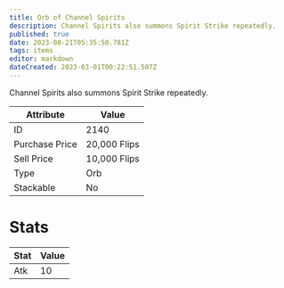 ```yaml
---
title: Orb of Channel Spirits
description: Channel Spirits also summons Spirit Strike repeatedly.
published: true
date: 2023-08-21T05:35:50.781Z
tags: items
editor: markdown
dateCreated: 2023-03-01T00:22:51.507Z
---
```


Channel Spirits also summons Spirit Strike repeatedly.

|Attribute|Value|
|-|-|
|ID|2140|
|Purchase Price|20,000 Flips|
|Sell Price|10,000 Flips|
|Type|Orb|
|Stackable|No|

# Stats
|Stat|Value|
|-|-|
|Atk|10|
